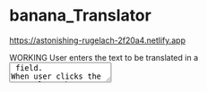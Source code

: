 # banana_Translator
https://astonishing-rugelach-2f20a4.netlify.app


WORKING
User enters the text to be translated in a <textarea> field.
When user clicks the "Translate" button, the event handler associated with button click is invoked.
The event handler then retrieves the text from the <textarea>, and creates a fetch() request to the URL: https://api.funtranslations.com/translate/minion.json?text=userText, where userText is the to be translated.
Once the translation is returned as a Response object, it is then converted to an object to retrieve the translation from the key contents.translated.
The translation is displayed using a readonly <textarea>.
